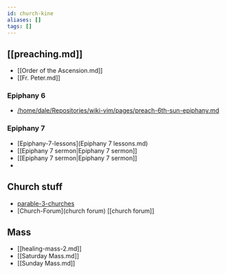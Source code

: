 ```yaml
---
id: church-kine
aliases: []
tags: []
---
```

## [[preaching.md]]

- [[Order of the Ascension.md]]
- [[Fr. Peter.md]]
### Epiphany 6
- [/home/dale/Repositories/wiki-vim/pages/preach-6th-sun-epiphany.md](pages/preach-6th-sun-epiphany.md) 
### Epiphany 7
- [Epiphany-7-lessons](Epiphany 7 lessons.md) 
- [[Epiphany 7 sermon|Epiphany 7 sermon]]
- [[Epiphany 7 sermon|Epiphany 7 sermon]]
- 

## Church stuff

- [parable-3-churches](parable-3-churches)
- [Church-Forum](church forum) [[church forum]]

## Mass

- [[healing-mass-2.md]]
- [[Saturday Mass.md]]
- [[Sunday Mass.md]]
